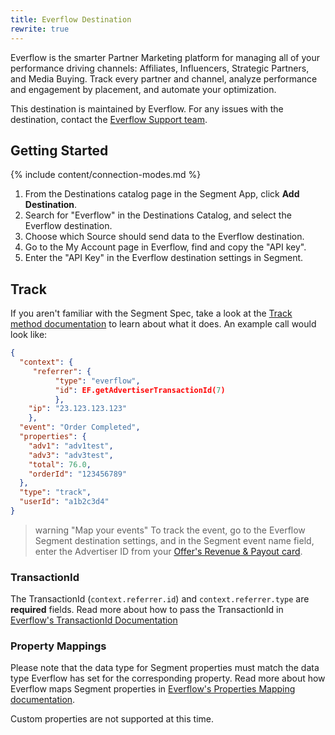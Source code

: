 ```yaml
---
title: Everflow Destination
rewrite: true
---
```

Everflow is the smarter Partner Marketing platform for managing all of your performance driving channels: Affiliates, Influencers, Strategic Partners, and Media Buying. Track every partner and channel, analyze performance and engagement by placement, and automate your optimization.

This destination is maintained by Everflow. For any issues with the destination, contact the [Everflow Support team](mailto:support@everflow.io).

## Getting Started

{% include content/connection-modes.md %}

1. From the Destinations catalog page in the Segment App, click **Add Destination**.
2. Search for "Everflow" in the Destinations Catalog, and select the Everflow destination.
3. Choose which Source should send data to the Everflow destination.
4. Go to the My Account page in Everflow, find and copy the "API key".
5. Enter the "API Key" in the Everflow destination settings in Segment.

## Track

If you aren't familiar with the Segment Spec, take a look at the [Track method documentation](/docs/connections/spec/track/) to learn about what it does. An example call would look like:

```json
{
  "context": {
     "referrer": {
          "type": "everflow",
          "id": EF.getAdvertiserTransactionId(7)
          },
    "ip": "23.123.123.123"
    },
  "event": "Order Completed",
  "properties": {
    "adv1": "adv1test",
    "adv3": "adv3test",
    "total": 76.0,
    "orderId": "123456789"
  },
  "type": "track",
  "userId": "a1b2c3d4"
}
```

> warning "Map your events"
> To track the event, go to the Everflow Segment destination settings, and in the Segment event name field, enter the Advertiser ID from your [Offer's Revenue & Payout card](https://helpdesk.everflow.io/en/articles/3673712-offer-revenue-payout).

### TransactionId
The TransactionId (`context.referrer.id`) and `context.referrer.type` are **required** fields. Read more about how to pass the TransactionId in [Everflow's TransactionId Documentation](https://developers.everflow.io/docs/everflow-sdk/click_tracking/)

### Property Mappings
Please note that the data type for Segment properties must match the data type Everflow has set for the corresponding property. Read more about how Everflow maps Segment properties in [Everflow's Properties Mapping documentation](https://helpdesk.everflow.io/en/articles/4785627-integrations-segment).

Custom properties are not supported at this time.
